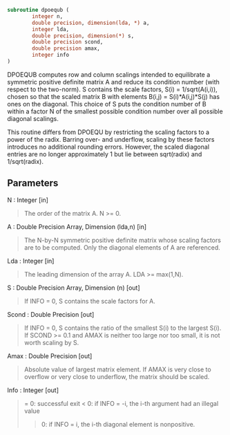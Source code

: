 ```fortran
subroutine dpoequb (
		integer n,
		double precision, dimension(lda, *) a,
		integer lda,
		double precision, dimension(*) s,
		double precision scond,
		double precision amax,
		integer info
)
```

 DPOEQUB computes row and column scalings intended to equilibrate a
 symmetric positive definite matrix A and reduce its condition number
 (with respect to the two-norm).  S contains the scale factors,
 S(i) = 1/sqrt(A(i,i)), chosen so that the scaled matrix B with
 elements B(i,j) = S(i)*A(i,j)*S(j) has ones on the diagonal.  This
 choice of S puts the condition number of B within a factor N of the
 smallest possible condition number over all possible diagonal
 scalings.

 This routine differs from DPOEQU by restricting the scaling factors
 to a power of the radix.  Barring over- and underflow, scaling by
 these factors introduces no additional rounding errors.  However, the
 scaled diagonal entries are no longer approximately 1 but lie
 between sqrt(radix) and 1/sqrt(radix).

## Parameters
N : Integer [in]
> The order of the matrix A.  N >= 0.

A : Double Precision Array, Dimension (lda,n) [in]
> The N-by-N symmetric positive definite matrix whose scaling
> factors are to be computed.  Only the diagonal elements of A
> are referenced.

Lda : Integer [in]
> The leading dimension of the array A.  LDA >= max(1,N).

S : Double Precision Array, Dimension (n) [out]
> If INFO = 0, S contains the scale factors for A.

Scond : Double Precision [out]
> If INFO = 0, S contains the ratio of the smallest S(i) to
> the largest S(i).  If SCOND >= 0.1 and AMAX is neither too
> large nor too small, it is not worth scaling by S.

Amax : Double Precision [out]
> Absolute value of largest matrix element.  If AMAX is very
> close to overflow or very close to underflow, the matrix
> should be scaled.

Info : Integer [out]
> = 0:  successful exit
> < 0:  if INFO = -i, the i-th argument had an illegal value
> > 0:  if INFO = i, the i-th diagonal element is nonpositive.

